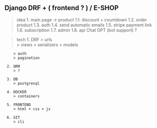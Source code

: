 









## Django DRF + ( frontend ? ) / E-SHOP
   > idea
     1. main page -> product
      1.1. discount + countdown
      1.2. order product
      1.3. auth
      1.4. send automatic emails
      1.5. stripe payment link
      1.6. subscription 
      1.7. admin
      1.8. api Chat GPT (bot support) ?

   > tech
     1. DRF
        > urls   
        > views
        > serializers
        > models

        > auth
        > pagination
     
     2. ORM   
        > ?

     3. DB
        > postgresql  

     4. DOCKER
        > containers  

     5. FRONTEND
        > html + css + js     

     6. GIT
        > cli   

